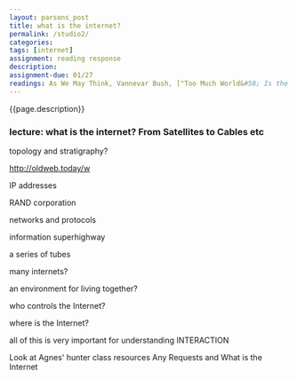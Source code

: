 ```yaml
--- 
layout: parsons_post  
title: what is the internet? 
permalink: /studio2/ 
categories:   
tags: [internet]
assignment: reading response
description: 
assignment-due: 01/27
readings: As We May Think, Vannevar Bush, ["Too Much World&#58; Is the Internet Dead?, Hito Steyerl"](https://www.e-flux.com/journal/49/60004/too-much-world-is-the-internet-dead/)
---  
```


{{page.description}}

### lecture: what is the internet? From Satellites to Cables etc

topology and stratigraphy?

http://oldweb.today/w

IP addresses

RAND corporation

networks and protocols

information superhighway

a series of tubes

many internets?

an environment for living together?

who controls the Internet?

where is the Internet?

all of this is very important for understanding INTERACTION


Look at Agnes' hunter class resources Any Requests and What is the Internet
